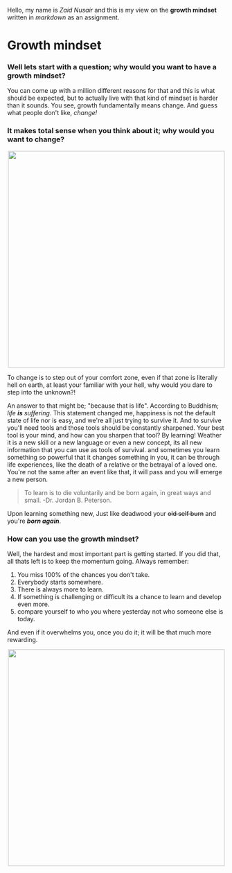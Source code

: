 
Hello, my name is *Zaid Nusair* and this is my view on the **growth mindset** written in *markdown* as an assignment.

# Growth mindset


### Well lets start with a question; why would you want to have a growth mindset?

You can come up with a million different reasons for that and this is what should be expected, but to actually live with that kind of mindset is harder than it sounds.
You see, growth fundamentally means change. And guess what people don't like, *change!* 

### It makes total sense when you think about it; why would you want to change? 
<div align="center"><img src="https://p1.pxfuel.com/preview/866/126/442/waldsterben-dead-death-dead-trees-royalty-free-thumbnail.jpg" width="500"></div>

To change is to step out of your comfort zone, even if that zone is literally hell on earth, at least your familiar with your hell, why would you dare to step into the unknown?!

An answer to that might be; "because that is life". According to Buddhism; *life **is** suffering*. This statement changed me, happiness is not the default state of life nor is easy, and we're all just trying to survive it.
And to survive you'll need tools and those tools should be constantly sharpened. Your best tool is your mind, and how can you sharpen that tool? By learning! Weather it is a new skill or a new language or even a new concept, its all new information that you can use as tools of survival. and sometimes you learn something so powerful that it changes something in you, it can be through life experiences, like the death of a relative or the betrayal of a loved one. You're not the same after an event like that, it will pass and you will emerge a new person.

> To learn is to die voluntarily and be born again, in great ways and small.                         -Dr. Jordan B. Peterson.

Upon learning something new, Just like deadwood your ~~old self burn~~ and you're ***born again***. 

### How can you use the growth mindset?
Well, the hardest and most important part is getting started. If you did that, all thats left is to keep the momentum going. 
Always remember:

1. You miss 100% of the chances you don't take.
2. Everybody starts somewhere. 
3. There is always more to learn.
4. If something is challenging or difficult its a chance to learn and develop even more.
5. compare yourself to who you where yesterday not who someone else is today.

And even if it overwhelms you, once you do it; it will be that much more rewarding.
<div align="center"><img src="https://encrypted-tbn0.gstatic.com/images?q=tbn%3AANd9GcTOSgHjXwrYUj1vS_hxfHbqr6eis5AvxSnnf-xnxoEDjyjvIwXi&usqp=CAU" width="500"></div>




